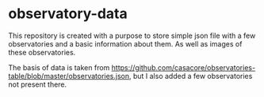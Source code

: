 # observatory-data

This repository is created with a purpose to store simple json file with a few observatories and a basic information about them.
As well as images of these observatories. 

The basis of data is taken from https://github.com/casacore/observatories-table/blob/master/observatories.json,
but I also added a few observatories not present there.
